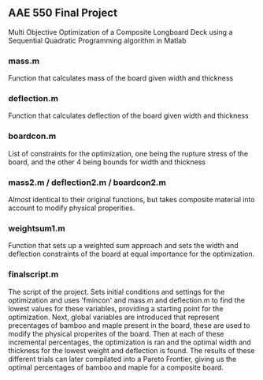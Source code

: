 ## AAE 550 Final Project
Multi Objective Optimization of a Composite Longboard Deck using a Sequential Quadratic Programming algorithm in Matlab

### mass.m 
  Function that calculates mass of the board given width and thickness

### deflection.m 
  Function that calculates deflection of the board given width and thickness
  
### boardcon.m 
  List of constraints for the optimization, one being the rupture stress of the board, and the other 4 being bounds for width and thickness

### mass2.m / deflection2.m / boardcon2.m
  Almost identical to their original functions, but takes composite material into account to modify physical properities. 

### weightsum1.m 
  Function that sets up a weighted sum approach and sets the width and deflection constraints of the board at equal importance for the optimization.

### finalscript.m 
  The script of the project. Sets initial conditions and settings for the optimization and uses 'fmincon' and mass.m and deflection.m to find the lowest values for these variables, providing a starting point for the optimization. Next, global variables are introduced that represent precentages of bamboo and maple present in the board, these are used to modify the physical properites of the board. Then at each of these incremental percentages, the optimization is ran and the optimal width and thickness for the lowest weight and deflection is found. The results of these different trials can later compilated into a Pareto Frontier, giving us the optimal percentages of bamboo and maple for a composite board. 
